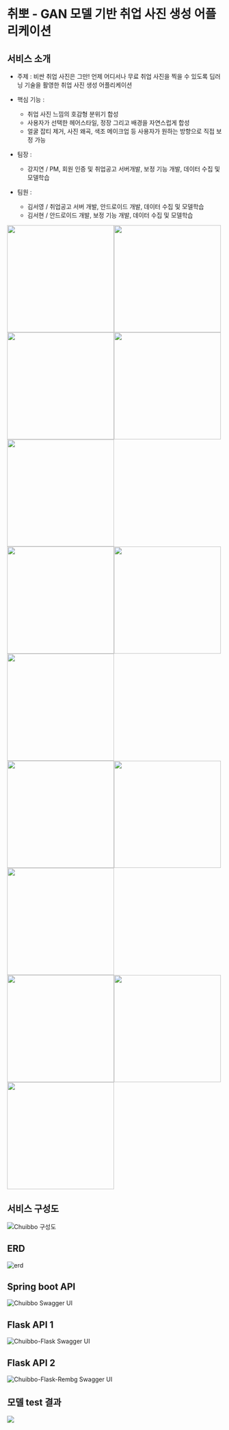 # 취뽀 - GAN 모델 기반 취업 사진 생성 어플리케이션

## 서비스 소개
* 주제 : 비싼 취업 사진은 그만! 언제 어디서나 무료 취업 사진을 찍을 수 있도록 딥러닝 기술을 활영한 취업 사진 생성 어플리케이션
* 핵심 기능 :
    * 취업 사진 느낌의 호감형 분위기 합성
    * 사용자가 선택한 헤어스타일, 정장 그리고 배경을 자연스럽게 합성
    * 얼굴 잡티 제거, 사진 왜곡, 색조 메이크업 등 사용자가 원하는 방향으로 직접 보정 가능
    
* 팀장 : 
   * 강지연 / PM, 회원 인증 및 취업공고 서버개발, 보정 기능 개발, 데이터 수집 및 모델학습 
* 팀원 : 
   * 김서영 / 취업공고 서버 개발, 안드로이드 개발, 데이터 수집 및 모델학습
   * 김서현 / 안드로이드 개발, 보정 기능 개발, 데이터 수집 및 모델학습

<img src="https://user-images.githubusercontent.com/43838022/158022207-07dd851b-4bae-4fdc-9631-aa6edbb20be1.png" width="250" height="auto"/><img src="https://user-images.githubusercontent.com/43838022/158022210-e14c38f1-b825-4606-ab6c-7f8473bf8324.png" width="250" height="auto"/><br>
<img src="https://user-images.githubusercontent.com/43838022/158022156-360f8de2-d5d2-46c8-b6e6-a94d220e6c3c.png" width="250" height="auto"/><img src="https://user-images.githubusercontent.com/43838022/158022158-46e3d217-9edc-4c29-85eb-3f032a61ad6f.png" width="250" height="auto"/><img src="https://user-images.githubusercontent.com/43838022/158022173-45a95d7a-a85f-41c7-970a-1c7810f9ecf0.png" width="250" height="auto"/><br>
<img src="https://user-images.githubusercontent.com/43838022/158022179-bca795fb-053e-41fc-b66e-9505c61a3531.png" width="250" height="auto"/><img src="https://user-images.githubusercontent.com/43838022/158022181-6cfd9b21-8509-4b6c-8449-5488e92df8d8.png" width="250" height="auto"/><img src="https://user-images.githubusercontent.com/43838022/158022183-3cd32e05-e336-4d94-bcb9-615153e55b4b.png" width="250" height="auto"/><br>
<img src="https://user-images.githubusercontent.com/43838022/158022194-9b07737c-54ae-4872-ad7f-6a5eb6545a8b.png" width="250" height="auto"/><img src="https://user-images.githubusercontent.com/43838022/158022195-8b55fd0e-4804-41a2-8079-5cb56f3b5813.png" width="250" height="auto"/><img src="https://user-images.githubusercontent.com/43838022/158022198-9f039c19-9d07-4d90-8af2-c39fbccd0da8.png" width="250" height="auto"/><br>
<img src="https://user-images.githubusercontent.com/43838022/158022203-f6ff88df-1f95-4463-9125-93bbac579f50.png" width="250" height="auto"/><img src="https://user-images.githubusercontent.com/43838022/158022215-e09c97de-3d89-496b-9fe9-1c6f466b4d8c.png" width="250" height="auto"/><img src="https://user-images.githubusercontent.com/43838022/158022222-5732410d-f12e-4fe1-b161-f0e6cc9b1467.png" width="250" height="auto"/>

## 서비스 구성도
![Chuibbo 구성도](https://user-images.githubusercontent.com/43838022/158013757-f4e6a703-7044-46b5-ba21-8714a43f05f2.png)

## ERD
![erd](https://user-images.githubusercontent.com/43838022/144740040-5e03da9d-e5a9-414f-b5eb-d29b58796b6f.png)

## Spring boot API
![Chuibbo Swagger UI](https://user-images.githubusercontent.com/43838022/158013281-63e5602d-d3f3-4596-8f7c-f68540e3297a.png)

## Flask API 1
![Chuibbo-Flask Swagger UI](https://user-images.githubusercontent.com/43838022/158013270-834dca89-b5fe-4c43-92cf-ec5adc5154bb.png)

## Flask API 2
![Chuibbo-Flask-Rembg Swagger UI](https://user-images.githubusercontent.com/43838022/158013279-f74efdf4-bd66-450f-8ba3-e3c380f759a6.png)

## 모델 test 결과
<img src="./resources/test.png"/>
